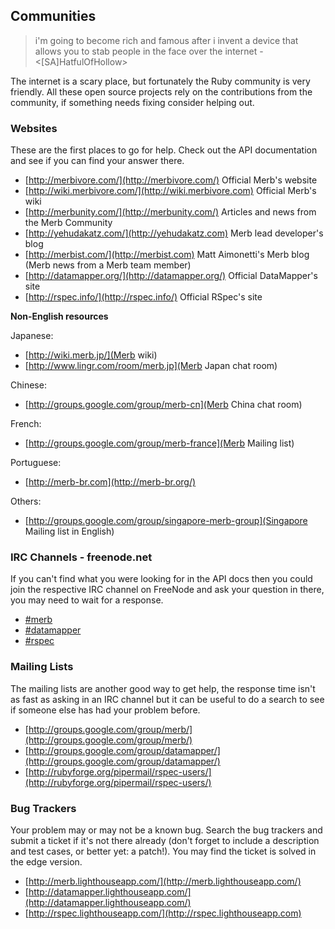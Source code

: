 ## Communities

> i'm going to become rich and famous after i invent a device that allows you to
> stab people in the face over the internet - <[SA]HatfulOfHollow>

The internet is a scary place, but fortunately the Ruby community is very 
friendly. All these open source projects rely on the contributions from the 
community, if something needs fixing consider helping out.
 
### Websites

These are the first places to go for help. Check out the API documentation and 
see if you can find your answer there.

* [http://merbivore.com/](http://merbivore.com/) Official Merb's website
* [http://wiki.merbivore.com/](http://wiki.merbivore.com) Official Merb's wiki
* [http://merbunity.com/](http://merbunity.com/) Articles and news from the Merb Community 
* [http://yehudakatz.com/](http://yehudakatz.com) Merb lead developer's blog
* [http://merbist.com/](http://merbist.com) Matt Aimonetti's Merb blog (Merb news from a Merb team member)
* [http://datamapper.org/](http://datamapper.org/) Official DataMapper's site
* [http://rspec.info/](http://rspec.info/) Official RSpec's site

**Non-English resources**

Japanese:

* [http://wiki.merb.jp/](Merb wiki)
* [http://www.lingr.com/room/merb.jp](Merb Japan chat room)

Chinese:

* [http://groups.google.com/group/merb-cn](Merb China chat room)

French:

* [http://groups.google.com/group/merb-france](Merb Mailing list)

Portuguese:

* [http://merb-br.com](http://merb-br.org/)

Others:

* [http://groups.google.com/group/singapore-merb-group](Singapore Mailing list in English)

### IRC Channels - freenode.net

If you can't find what you were looking for in the API docs then you could join 
the respective IRC channel on FreeNode and ask your question in there, you may 
need to wait for a response. 

* [#merb](irc://irc.freenode.net/merb)
* [#datamapper](irc://irc.freenode.net/datamapper)
* [#rspec](irc://irc.freenode.net/rspec)

### Mailing Lists

The mailing lists are another good way to get help, the response time isn't as 
fast as asking in an IRC channel but it can be useful to do a search to see if 
someone else has had your problem before.

* [http://groups.google.com/group/merb/](http://groups.google.com/group/merb/)
* [http://groups.google.com/group/datamapper/](http://groups.google.com/group/datamapper/)
* [http://rubyforge.org/pipermail/rspec-users/](http://rubyforge.org/pipermail/rspec-users/)

### Bug Trackers

Your problem may or may not be a known bug. Search the bug trackers and submit 
a ticket if it's not there already (don't forget to include a description and test 
cases, or better yet: a patch!). You may find the ticket is solved in the edge 
version.

* [http://merb.lighthouseapp.com/](http://merb.lighthouseapp.com/)
* [http://datamapper.lighthouseapp.com/](http://datamapper.lighthouseapp.com/)
* [http://rspec.lighthouseapp.com/](http://rspec.lighthouseapp.com)
